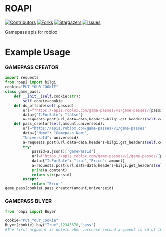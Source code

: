 # ROAPI

[![Contributors][contributors-shield]][contributors-url]
[![Forks][forks-shield]][forks-url]
[![Stargazers][stars-shield]][stars-url]
[![Issues][issues-shield]][issues-url]

Gamepass apis for roblox 

# Example Usage
### GAMEPASS CREATOR
```py
import requests
from roapi import bilgi
cookie="PUT_YOUR_COOKIE"
class game_pass:
    def __init__(self,cookie:str):
        self.cookie=cookie
    def do_offsale(self,passid):
        url=f"https://apis.roblox.com/game-passes/v1/game-passes/{passid}/details"
        data={"IsForSale": "false"}
        a=requests.post(url,data=data,headers=bilgi.get_headers(self.cookie),cookies=bilgi.get_cookies(self.cookie))
    def pass_creator(self,amount,universeid):
        url="https://apis.roblox.com/game-passes/v1/game-passes"
        data={"Name": "Gamepass Name",
        "UniverseId": universeid}
        a=requests.post(url,data=data,headers=bilgi.get_headers(self.cookie),cookies=bilgi.get_cookies(self.cookie))
        try:
            passid=a.json()['gamePassId']
            url=f"https://apis.roblox.com/game-passes/v1/game-passes/{passid}/details"
            data={"IsForSale": "true","Price": amount}
            a=requests.post(url,data=data,headers=bilgi.get_headers(self.cookie),cookies=bilgi.get_cookies(self.cookie))
            print(a.content)
            return str(passid)
        except:
            return "Error"
game_pass(cookie).pass_creator(amount,universeid)

```
### GAMEPASS BUYER
```py
from roapi import Buyer

cookie="Put_Your_Cookie"
Buyer(cookie).buy("True",12345678,"pass")
#The first argument is delete when purchase second argument is id of the gamepass the third argument is type of item
```

[contributors-shield]: https://img.shields.io/github/contributors/sesocell/roapi.svg?style=for-the-badge
[contributors-url]: https://github.com/sesocell/roapi/graphs/contributors
[forks-shield]: https://img.shields.io/github/forks/sesocell/roapi.svg?style=for-the-badge
[forks-url]: https://github.com/sesocell/roapi/network/members
[stars-shield]: https://img.shields.io/github/stars/sesocell/roapi.svg?style=for-the-badge
[stars-url]: https://github.com/sesocell/roapi/stargazers
[issues-shield]: https://img.shields.io/github/issues/sesocell/roapi.svg?style=for-the-badge
[issues-url]: https://github.com/sesocell/roapi/issues
